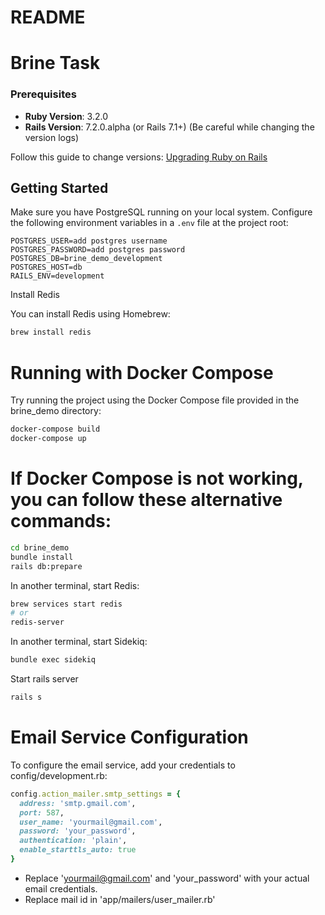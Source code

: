 # README

# Brine Task

### Prerequisites

- **Ruby Version**: 3.2.0
- **Rails Version**: 7.2.0.alpha (or Rails 7.1+)
  (Be careful while changing the version logs)

Follow this guide to change versions: [Upgrading Ruby on Rails](https://guides.rubyonrails.org/upgrading_ruby_on_rails.html)

## Getting Started


Make sure you have PostgreSQL running on your local system. Configure the following environment variables in a `.env` file at the project root:

```dotenv
POSTGRES_USER=add postgres username
POSTGRES_PASSWORD=add postgres password
POSTGRES_DB=brine_demo_development
POSTGRES_HOST=db
RAILS_ENV=development
```

Install Redis

You can install Redis using Homebrew:

```bash
brew install redis
```

# Running with Docker Compose

Try running the project using the Docker Compose file provided in the brine_demo directory:

```bash
docker-compose build
docker-compose up
```

# If Docker Compose is not working, you can follow these alternative commands:

```bash
cd brine_demo
bundle install
rails db:prepare
```

In another terminal, start Redis:

```bash
brew services start redis
# or
redis-server

```

In another terminal, start Sidekiq:

```bash
bundle exec sidekiq
```

Start rails server
```bash 
rails s
```

# Email Service Configuration

To configure the email service, add your credentials to config/development.rb:

```ruby
config.action_mailer.smtp_settings = {
  address: 'smtp.gmail.com',
  port: 587,
  user_name: 'yourmail@gmail.com',
  password: 'your_password',
  authentication: 'plain',
  enable_starttls_auto: true
}
```
- Replace 'yourmail@gmail.com' and 'your_password' with your actual email credentials.
- Replace mail id in 'app/mailers/user_mailer.rb'